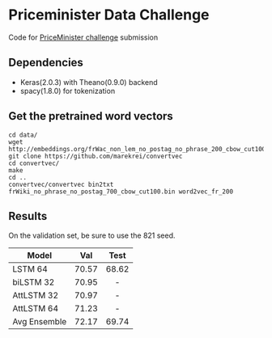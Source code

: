 # Priceminister Data Challenge

Code for [PriceMinister challenge](https://challengedata.ens.fr/en/challenge/26/prediction_of_products_reviews_interests.html) submission

## Dependencies

- Keras(2.0.3) with Theano(0.9.0) backend
- spacy(1.8.0) for tokenization

## Get the pretrained word vectors

```
cd data/
wget http://embeddings.org/frWac_non_lem_no_postag_no_phrase_200_cbow_cut100.bin
git clone https://github.com/marekrei/convertvec
cd convertvec/
make
cd ..
convertvec/convertvec bin2txt frWiki_no_phrase_no_postag_700_cbow_cut100.bin word2vec_fr_200
```

## Results

On the validation set, be sure to use the 821 seed.

| Model       | Val   | Test  |
|-------------|:-----:|:-----:|
| LSTM 64     | 70.57 | 68.62 |
| biLSTM 32   | 70.95 |   -   |
| AttLSTM 32  | 70.97 |   -   |
| AttLSTM 64  | 71.23 |   -   |
| Avg Ensemble| 72.17 | 69.74 |